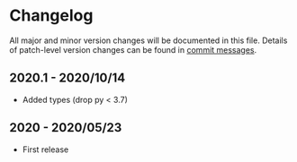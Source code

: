 # Changelog
All major and minor version changes will be documented in this file. Details of
patch-level version changes can be found in [commit messages](../../commits/master).

## 2020.1 - 2020/10/14
- Added types (drop py < 3.7)

## 2020 - 2020/05/23
- First release
